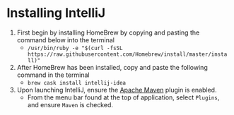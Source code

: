 # Installing IntelliJ


1. First begin by installing HomeBrew by copying and pasting the command below into the terminal
    * `/usr/bin/ruby -e "$(curl -fsSL https://raw.githubusercontent.com/Homebrew/install/master/install)"`
2. After HomeBrew has been installed, copy and paste the following command in the terminal
    * `brew cask install intellij-idea`
3. Upon launching IntelliJ, ensure the [Apache Maven](https://maven.apache.org/) plugin is enabled.
   * From the menu bar found at the top of application, select `Plugins`, and ensure `Maven` is checked.
    
